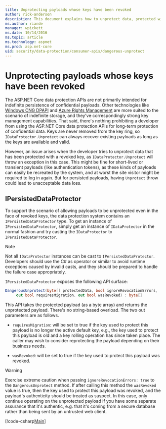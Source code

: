 ```yaml
---
title: Unprotecting payloads whose keys have been revoked
author: rick-anderson
description: This document explains how to unprotect data, protected with keys that have since been revoked, in an ASP.NET Core app.
ms.author: riande
manager: wpickett
ms.date: 10/14/2016
ms.topic: article
ms.technology: aspnet
ms.prod: asp.net-core
uid: security/data-protection/consumer-apis/dangerous-unprotect
---
```

# Unprotecting payloads whose keys have been revoked

<a name="data-protection-consumer-apis-dangerous-unprotect"></a>

The ASP.NET Core data protection APIs are not primarily intended for indefinite persistence of confidential payloads. Other technologies like [Windows CNG DPAPI](https://msdn.microsoft.com/library/windows/desktop/hh706794%28v=vs.85%29.aspx) and [Azure Rights Management](https://docs.microsoft.com/rights-management/) are more suited to the scenario of indefinite storage, and they've correspondingly strong key management capabilities. That said, there's nothing prohibiting a developer from using the ASP.NET Core data protection APIs for long-term protection of confidential data. Keys are never removed from the key ring, so `IDataProtector.Unprotect` can always recover existing payloads as long as the keys are available and valid.

However, an issue arises when the developer tries to unprotect data that has been protected with a revoked key, as `IDataProtector.Unprotect` will throw an exception in this case. This might be fine for short-lived or transient payloads (like authentication tokens), as these kinds of payloads can easily be recreated by the system, and at worst the site visitor might be required to log in again. But for persisted payloads, having `Unprotect` throw could lead to unacceptable data loss.

## IPersistedDataProtector

To support the scenario of allowing payloads to be unprotected even in the face of revoked keys, the data protection system contains an `IPersistedDataProtector` type. To get an instance of `IPersistedDataProtector`, simply get an instance of `IDataProtector` in the normal fashion and try casting the `IDataProtector` to `IPersistedDataProtector`.

> [!NOTE]
> Not all `IDataProtector` instances can be cast to `IPersistedDataProtector`. Developers should use the C# as operator or similar to avoid runtime exceptions caused by invalid casts, and they should be prepared to handle the failure case appropriately.

`IPersistedDataProtector` exposes the following API surface:

```csharp
DangerousUnprotect(byte[] protectedData, bool ignoreRevocationErrors,
     out bool requiresMigration, out bool wasRevoked) : byte[]
```

This API takes the protected payload (as a byte array) and returns the unprotected payload. There's no string-based overload. The two out parameters are as follows.

* `requiresMigration`: will be set to true if the key used to protect this payload is no longer the active default key, e.g., the key used to protect this payload is old and a key rolling operation has since taken place. The caller may wish to consider reprotecting the payload depending on their business needs.

* `wasRevoked`: will be set to true if the key used to protect this payload was revoked.

>[!WARNING]
> Exercise extreme caution when passing `ignoreRevocationErrors: true` to the `DangerousUnprotect` method. If after calling this method the `wasRevoked` value is true, then the key used to protect this payload was revoked, and the payload's authenticity should be treated as suspect. In this case, only continue operating on the unprotected payload if you have some separate assurance that it's authentic, e.g. that it's coming from a secure database rather than being sent by an untrusted web client.

[!code-csharp[Main](dangerous-unprotect/samples/dangerous-unprotect.cs)]
